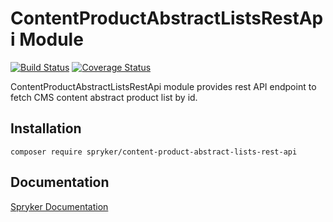 # ContentProductAbstractListsRestApi Module
[![Build Status](https://travis-ci.org/spryker/content-product-abstract-lists-rest-api.svg)](https://travis-ci.org/spryker/content-product-abstract-lists-rest-api)
[![Coverage Status](https://coveralls.io/repos/github/spryker/content-product-abstract-lists-rest-api/badge.svg)](https://coveralls.io/github/spryker/content-product-abstract-lists-rest-api)

ContentProductAbstractListsRestApi module provides rest API endpoint to fetch CMS content abstract product list by id.

## Installation

```
composer require spryker/content-product-abstract-lists-rest-api
```

## Documentation

[Spryker Documentation](https://documentation.spryker.com/module_guide/overview.htm)
